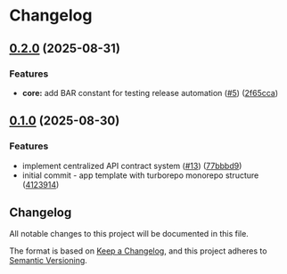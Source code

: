 # Changelog

## [0.2.0](https://github.com/uspark-hq/uspark/compare/core-v0.1.0...core-v0.2.0) (2025-08-31)


### Features

* **core:** add BAR constant for testing release automation ([#5](https://github.com/uspark-hq/uspark/issues/5)) ([2f65cca](https://github.com/uspark-hq/uspark/commit/2f65ccae970620cc202dbf078fc908ded8a68f6a))

## [0.1.0](https://github.com/uspark-hq/uspark/compare/core-v0.0.1...core-v0.1.0) (2025-08-30)


### Features

* implement centralized API contract system ([#13](https://github.com/uspark-hq/uspark/issues/13)) ([77bbbd9](https://github.com/uspark-hq/uspark/commit/77bbbd913b52341a7720e9bb711d889253d9681a))
* initial commit - app template with turborepo monorepo structure ([4123914](https://github.com/uspark-hq/uspark/commit/41239143cdaea284f55a02c89fde348c2e3b53ff))

## Changelog

All notable changes to this project will be documented in this file.

The format is based on [Keep a Changelog](https://keepachangelog.com/en/1.0.0/),
and this project adheres to [Semantic Versioning](https://semver.org/spec/v2.0.0.html).
